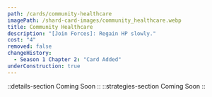 ```yaml
---
path: /cards/community-healthcare
imagePath: /shard-card-images/community_healthcare.webp
title: Community Healthcare
description: "[Join Forces]: Regain HP slowly."
cost: "4"
removed: false
changeHistory:
  - Season 1 Chapter 2: "Card Added"
underConstruction: true
---
```

::details-section
Coming Soon
::
::strategies-section
Coming Soon
::